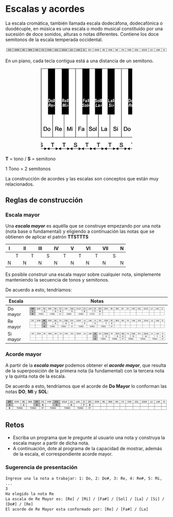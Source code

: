 # Escalas y acordes

La escala cromática, también llamada escala dodecáfona, dodecafónica o duodécuple, en música es una escala o modo musical constituido por una sucesión de doce sonidos, alturas o notas diferentes. Contiene los doce semitonos de la escala temperada occidental.

<div align=center>

![](/images/escalas002.png)

</div>

En un piano, cada tecla contigua está a una distancia de un semitono.

<div align=center>

![](/images/escalas001.png)

</div>

**T** = tono  / **S** = semitono

1 Tono = 2 semitonos

La construcción de acordes y las escalas son conceptos que están muy relacionados.

## Reglas de construcción

### Escala mayor

Una ***escala mayor*** es aquélla que se construye empezando por una nota (nota base o fundamental) y eligiendo a continuación las notas que se obtienen de aplicar el patrón **TTSTTTS**

<div align=center>

|I||II||III||IV||V||VI||VII||N|
|-|-|-|-|-|-|-|-|-|-|-|-|-|-|-|
||T||T||S||T||T||T||S||
|N||N||N||N||N||N||N||N|

</div>

Es posible *construir* una escala mayor sobre cualquier nota, simplemente manteniendo la secuencia de tonos y semitonos. 

De acuerdo a esto, tendríamos:

|Escala|Notas|
|-|-|
Do mayor|![](/images/escalas003.png)
Re mayor|![](/images/escalas004.png)
Si mayor|![](/images/escalas005.png)

### Acorde mayor

A partir de la ***escala mayor*** podemos obtener el ***acorde mayor***, que resulta de la superposición de la primera nota (la fundamental) con la tercera nota y la quinta nota de la escala.

De acuerdo a esto, tendríamos que el acorde de **Do Mayor** lo conforman las notas **DO**, **MI** y **SOL**:

![](/images/escalas006.png)

## Retos

- Escriba un programa que le pregunte al usuario una nota y construya la escala mayor a partir de dicha nota.
- A continuación, dote al programa de la capacidad de mostrar, además de la escala, el correspondiente acorde mayor.

### Sugerencia de presentación

```
Ingrese una la nota a trabajar: 1: Do, 2: Do#, 3: Re, 4: Re#, 5: Mi, ...
3
Ha elegido la nota Re
La escala de Re Mayor es: [Re] / [Mi] / [Fa#] / [Sol] / [La] / [Si] / [Do#] / [Re]
El acorde de Re Mayor esta conformado por: [Re] / [Fa#] / [La]
```
